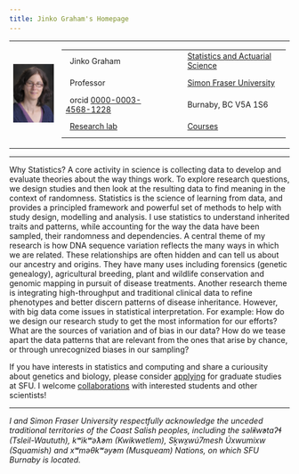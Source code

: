 ```yaml
---
title: Jinko Graham's Homepage
---
```


<!--
<TABLE BORDER=0 CELLSPACING=8 CELLPADDING=0 WIDTH="100%" >
<TR>
<TD bgcolor="white" VALIGN=TOP WIDTH=110>
<begin navigation toolbar contents>
<IMG ALIGN=CENTER, SRC="./Images/Pictures/JinkoGraham2013.JPG", ALT="snapshot", 
width=110>
<p>
<P><A HREF="http://stat.sfu.ca/statgen.html">Working Group</A>
<P><A HREF="Papers/Programs/">Programs</A>
<P><A HREF="Cvstuff/cvsystem_cv.html">CV</A>
<P><A HREF="Teaching/">Teaching</A>
<P><A HREF="Reference/links.html">Reference</A>
<end navigation toolbar contents>
</td>
<end navigation toolbar>
<IMG ALIGN="center", SRC="./Images/Pictures/JinkoGraham2013.JPG", ALT="snapshot", 
width=110>
<div style="text-align:center">
<b><H2> &nbsp; Jinko Graham </H2></b> 
</div>
-->

<div style="text-align:center">
<table align="center"> <!-- Table with two columns, one for picture, one for contact info -->
<tr>
<td>
  <IMG ALIGN=CENTER, SRC="JinkoGraham2013.JPG", ALT="snapshot",  width=100>
</td>
<td>
  <table> <!-- table within second column for contact info -->
  <tr>
  <td align="left"> &nbsp; Jinko Graham </td>
  <td align="center">&nbsp; &nbsp; &nbsp; </td>
  <td align="left"> <a href=//www.stat.sfu.ca/>Statistics and Actuarial Science</a> </td>
  <!-- <td align="left"> Office SSC-K10553</td> -->
  </tr>
  <tr>
  <td align="left"> &nbsp; 
  Professor </td>
  <td align="center">&nbsp; &nbsp; &nbsp; </td>
  <td align="left"> <a href=//www.sfu.ca> Simon Fraser University </a> </td>
  </tr>
  <tr>
   <td align="left"> &nbsp; orcid <a href=http://orcid.org/0000-0003-4568-1228>0000-0003-4568-1228</a></td>
  <td align="center">&nbsp; &nbsp; &nbsp; </td>
  <td align="left"> Burnaby, BC V5A 1S6</td>
  </tr>
<tr>
<td align="left"> &nbsp; <A HREF="https://sfustatgen.github.io">Research lab</A> 
</td>
  <td align="center">&nbsp; &nbsp; &nbsp; </td>
  <td align="left"> <A HREF="Teaching/">Courses</A></td>
</tr>
  </table>
</td>
</tr>
</table>
</div>

<hr>
<p>
Why Statistics? A core activity in science is collecting data to develop 
and evaluate theories about the way things work.
To explore research questions, we design studies and then 
look at the resulting data to find meaning in the context of randomness.
Statistics is the science of learning from data, and
provides a principled framework and powerful set of methods to help 
with study design, modelling and analysis.
I use statistics to understand inherited traits and patterns,
while accounting for the way the data have been sampled, 
their randomness and dependencies. A central theme of my research is how DNA 
sequence variation reflects the many ways in which we are related. 
These relationships are often hidden and can tell us about our ancestry and origins.
They have many uses including forensics (genetic genealogy), agricultural breeding,
plant and wildlife conservation and 
genomic mapping in pursuit of disease treatments.
Another research theme is integrating high-throughput and traditional clinical
data to refine phenotypes and better discern patterns of disease inheritance.
However, with big data come issues in statistical interpretation. For example:
How do we design our research study to get the most information for our efforts?
What are the sources of variation and of bias in our data?
How do we tease apart the data patterns
that are relevant from the ones that arise by chance, or through
unrecognized biases in our sampling? 
<p>
If you have interests
in statistics and computing and share a curiousity about
genetics and biology, please consider <a href=http://stat.sfu.ca/grad/brochure.html>applying</a>
for graduate studies at SFU. I welcome
<A HREF="http://stat.sfu.ca/statgen.html">collaborations</A> with interested 
students and other scientists! 
</p>

<hr size=3 width="100%"><p>
<i>I and Simon Fraser University respectfully acknowledge the unceded traditional territories of the Coast Salish peoples, including the səl̓ilw̓ətaʔɬ (Tsleil-Waututh), kʷikʷəƛ̓əm (Kwikwetlem), Sḵwx̱wú7mesh Úxwumixw (Squamish) and xʷməθkʷəy̓əm (Musqueam) Nations, on which SFU Burnaby is located.
</i>
</BODY>
</HTML>

